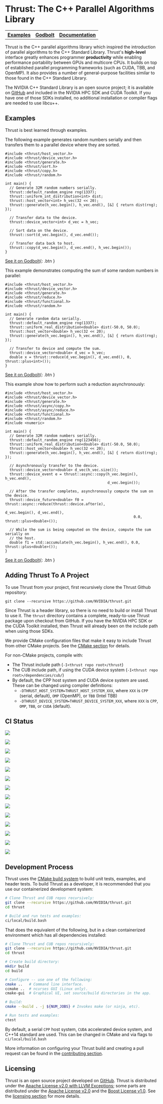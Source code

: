 # Thrust: The C++ Parallel Algorithms Library

<table><tr>
<th><b><a href="https://github.com/nvidia/thrust/tree/main/examples">Examples</a></b></th>
<th><b><a href="https://godbolt.org/z/rsdedW">Godbolt</a></b></th>
<th><b><a href="https://nvidia.github.io/thrust">Documentation</a></b></th>
</tr></table>

Thrust is the C++ parallel algorithms library which inspired the introduction
  of parallel algorithms to the C++ Standard Library.
Thrust's **high-level** interface greatly enhances programmer **productivity**
  while enabling performance portability between GPUs and multicore CPUs.
It builds on top of established parallel programming frameworks (such as CUDA,
  TBB, and OpenMP).
It also provides a number of general-purpose facilities similar to those found
  in the C++ Standard Library.

The NVIDIA C++ Standard Library is an open source project; it is available on
  [GitHub] and included in the NVIDIA HPC SDK and CUDA Toolkit.
If you have one of those SDKs installed, no additional installation or compiler
  flags are needed to use libcu++.

## Examples

Thrust is best learned through examples.

The following example generates random numbers serially and then transfers them
  to a parallel device where they are sorted.

```cuda
#include <thrust/host_vector.h>
#include <thrust/device_vector.h>
#include <thrust/generate.h>
#include <thrust/sort.h>
#include <thrust/copy.h>
#include <thrust/random.h>

int main() {
  // Generate 32M random numbers serially.
  thrust::default_random_engine rng(1337);
  thrust::uniform_int_distribution<int> dist;
  thrust::host_vector<int> h_vec(32 << 20);
  thrust::generate(h_vec.begin(), h_vec.end(), [&] { return dist(rng); });

  // Transfer data to the device.
  thrust::device_vector<int> d_vec = h_vec;

  // Sort data on the device.
  thrust::sort(d_vec.begin(), d_vec.end());

  // Transfer data back to host.
  thrust::copy(d_vec.begin(), d_vec.end(), h_vec.begin());
}
```

[See it on Godbolt](https://godbolt.org/z/v3fdoE){: .btn }

This example demonstrates computing the sum of some random numbers in parallel:

```cuda
#include <thrust/host_vector.h>
#include <thrust/device_vector.h>
#include <thrust/generate.h>
#include <thrust/reduce.h>
#include <thrust/functional.h>
#include <thrust/random.h>

int main() {
  // Generate random data serially.
  thrust::default_random_engine rng(1337);
  thrust::uniform_real_distribution<double> dist(-50.0, 50.0);
  thrust::host_vector<double> h_vec(32 << 20);
  thrust::generate(h_vec.begin(), h_vec.end(), [&] { return dist(rng); });

  // Transfer to device and compute the sum.
  thrust::device_vector<double> d_vec = h_vec;
  double x = thrust::reduce(d_vec.begin(), d_vec.end(), 0, thrust::plus<int>());
}
```

[See it on Godbolt](https://godbolt.org/z/119jxj){: .btn }

This example show how to perform such a reduction asynchronously:

```cuda
#include <thrust/host_vector.h>
#include <thrust/device_vector.h>
#include <thrust/generate.h>
#include <thrust/async/copy.h>
#include <thrust/async/reduce.h>
#include <thrust/functional.h>
#include <thrust/random.h>
#include <numeric>

int main() {
  // Generate 32M random numbers serially.
  thrust::default_random_engine rng(123456);
  thrust::uniform_real_distribution<double> dist(-50.0, 50.0);
  thrust::host_vector<double> h_vec(32 << 20);
  thrust::generate(h_vec.begin(), h_vec.end(), [&] { return dist(rng); });

  // Asynchronously transfer to the device.
  thrust::device_vector<double> d_vec(h_vec.size());
  thrust::device_event e = thrust::async::copy(h_vec.begin(), h_vec.end(),
                                               d_vec.begin());

  // After the transfer completes, asynchronously compute the sum on the device.
  thrust::device_future<double> f0 = thrust::async::reduce(thrust::device.after(e),
                                                           d_vec.begin(), d_vec.end(),
                                                           0.0, thrust::plus<double>());

  // While the sum is being computed on the device, compute the sum serially on
  // the host.
  double f1 = std::accumulate(h_vec.begin(), h_vec.end(), 0.0, thrust::plus<double>());
}
```

[See it on Godbolt](https://godbolt.org/z/rsdedW){: .btn }

## Adding Thrust To A Project

To use Thrust from your project, first recursively clone the Thrust Github
  repository:

```
git clone --recursive https://github.com/NVIDIA/thrust.git
```

Since Thrust is a header library, so there is no need to build or install
  Thrust to use it.
The `thrust` directory contains a complete, ready-to-use Thrust
  package upon checkout from GitHub.
If you have the NVIDIA HPC SDK or the CUDA Toolkit installed, then Thrust will
  already been on the include path when using those SDKs.

We provide CMake configuration files that make it easy to include Thrust
  from other CMake projects.
See the [CMake section] for details.

For non-CMake projects, compile with:
- The Thrust include path (`-I<thrust repo root>/thrust`)
- The CUB include path, if using the CUDA device system (`-I<thrust repo root>/dependencies/cub/`)
- By default, the CPP host system and CUDA device system are used.
  These can be changed using compiler definitions:
  - `-DTHRUST_HOST_SYSTEM=THRUST_HOST_SYSTEM_XXX`,
     where `XXX` is `CPP` (serial, default), `OMP` (OpenMP), or `TBB` (Intel TBB)
  - `-DTHRUST_DEVICE_SYSTEM=THRUST_DEVICE_SYSTEM_XXX`, where `XXX` is
    `CPP`, `OMP`, `TBB`, or `CUDA` (default).

## CI Status

<a href='https://gpuci.gpuopenanalytics.com/job/nvidia/job/thrust/job/branch/job/thrust-gpu-build/CXX_TYPE=gcc,CXX_VER=7,OS_TYPE=ubuntu,OS_VER=20.04,SDK_TYPE=cuda,SDK_VER=11.3.1-devel/'><img src='https://gpuci.gpuopenanalytics.com/job/nvidia/job/thrust/job/branch/job/thrust-gpu-build/CXX_TYPE=gcc,CXX_VER=7,OS_TYPE=ubuntu,OS_VER=20.04,SDK_TYPE=cuda,SDK_VER=11.3.1-devel/badge/icon?subject=NVCC%2011.3.1%20%2B%20GCC%207%20build%20and%20device%20tests'></a>

<a href='https://gpuci.gpuopenanalytics.com/job/nvidia/job/thrust/job/branch/job/thrust-cpu-build/CXX_TYPE=gcc,CXX_VER=10,OS_TYPE=ubuntu,OS_VER=20.04,SDK_TYPE=cuda,SDK_VER=11.3.1-devel/'><img src='https://gpuci.gpuopenanalytics.com/job/nvidia/job/thrust/job/branch/job/thrust-cpu-build/CXX_TYPE=gcc,CXX_VER=10,OS_TYPE=ubuntu,OS_VER=20.04,SDK_TYPE=cuda,SDK_VER=11.3.1-devel/badge/icon?subject=NVCC%2011.3.1%20%2B%20GCC%2010%20build%20and%20host%20tests'></a>

<a href='https://gpuci.gpuopenanalytics.com/job/nvidia/job/thrust/job/branch/job/thrust-cpu-build/CXX_TYPE=gcc,CXX_VER=9,OS_TYPE=ubuntu,OS_VER=20.04,SDK_TYPE=cuda,SDK_VER=11.3.1-devel/'><img src='https://gpuci.gpuopenanalytics.com/job/nvidia/job/thrust/job/branch/job/thrust-cpu-build/CXX_TYPE=gcc,CXX_VER=9,OS_TYPE=ubuntu,OS_VER=20.04,SDK_TYPE=cuda,SDK_VER=11.3.1-devel/badge/icon?subject=NVCC%2011.3.1%20%2B%20GCC%209%20build%20and%20host%20tests'></a>

<a href='https://gpuci.gpuopenanalytics.com/job/nvidia/job/thrust/job/branch/job/thrust-cpu-build/CXX_TYPE=gcc,CXX_VER=8,OS_TYPE=ubuntu,OS_VER=20.04,SDK_TYPE=cuda,SDK_VER=11.3.1-devel/'><img src='https://gpuci.gpuopenanalytics.com/job/nvidia/job/thrust/job/branch/job/thrust-cpu-build/CXX_TYPE=gcc,CXX_VER=8,OS_TYPE=ubuntu,OS_VER=20.04,SDK_TYPE=cuda,SDK_VER=11.3.1-devel/badge/icon?subject=NVCC%2011.3.1%20%2B%20GCC%208%20build%20and%20host%20tests'></a>

<a href='https://gpuci.gpuopenanalytics.com/job/nvidia/job/thrust/job/branch/job/thrust-cpu-build/CXX_TYPE=gcc,CXX_VER=7,OS_TYPE=ubuntu,OS_VER=20.04,SDK_TYPE=cuda,SDK_VER=11.3.1-devel/'><img src='https://gpuci.gpuopenanalytics.com/job/nvidia/job/thrust/job/branch/job/thrust-cpu-build/CXX_TYPE=gcc,CXX_VER=7,OS_TYPE=ubuntu,OS_VER=20.04,SDK_TYPE=cuda,SDK_VER=11.3.1-devel/badge/icon?subject=NVCC%2011.3.1%20%2B%20GCC%207%20build%20and%20host%20tests'></a>

<a href='https://gpuci.gpuopenanalytics.com/job/nvidia/job/thrust/job/branch/job/thrust-cpu-build/CXX_TYPE=gcc,CXX_VER=6,OS_TYPE=ubuntu,OS_VER=20.04,SDK_TYPE=cuda,SDK_VER=11.3.1-devel/'><img src='https://gpuci.gpuopenanalytics.com/job/nvidia/job/thrust/job/branch/job/thrust-cpu-build/CXX_TYPE=gcc,CXX_VER=6,OS_TYPE=ubuntu,OS_VER=20.04,SDK_TYPE=cuda,SDK_VER=11.3.1-devel/badge/icon?subject=NVCC%2011.3.1%20%2B%20GCC%206%20build%20and%20host%20tests'></a>

<a href='https://gpuci.gpuopenanalytics.com/job/nvidia/job/thrust/job/branch/job/thrust-cpu-build/CXX_TYPE=gcc,CXX_VER=5,OS_TYPE=ubuntu,OS_VER=20.04,SDK_TYPE=cuda,SDK_VER=11.3.1-devel/'><img src='https://gpuci.gpuopenanalytics.com/job/nvidia/job/thrust/job/branch/job/thrust-cpu-build/CXX_TYPE=gcc,CXX_VER=5,OS_TYPE=ubuntu,OS_VER=20.04,SDK_TYPE=cuda,SDK_VER=11.3.1-devel/badge/icon?subject=NVCC%2011.3.1%20%2B%20GCC%205%20build%20and%20host%20tests'></a>

<a href='https://gpuci.gpuopenanalytics.com/job/nvidia/job/thrust/job/branch/job/thrust-cpu-build/CXX_TYPE=clang,CXX_VER=11,OS_TYPE=ubuntu,OS_VER=20.04,SDK_TYPE=cuda,SDK_VER=11.3.1-devel/'><img src='https://gpuci.gpuopenanalytics.com/job/nvidia/job/thrust/job/branch/job/thrust-cpu-build/CXX_TYPE=clang,CXX_VER=11,OS_TYPE=ubuntu,OS_VER=20.04,SDK_TYPE=cuda,SDK_VER=11.3.1-devel/badge/icon?subject=NVCC%2011.3.1%20%2B%20Clang%2011%20build%20and%20host%20tests'></a>

<a href='https://gpuci.gpuopenanalytics.com/job/nvidia/job/thrust/job/branch/job/thrust-cpu-build/CXX_TYPE=clang,CXX_VER=10,OS_TYPE=ubuntu,OS_VER=20.04,SDK_TYPE=cuda,SDK_VER=11.3.1-devel/'><img src='https://gpuci.gpuopenanalytics.com/job/nvidia/job/thrust/job/branch/job/thrust-cpu-build/CXX_TYPE=clang,CXX_VER=10,OS_TYPE=ubuntu,OS_VER=20.04,SDK_TYPE=cuda,SDK_VER=11.3.1-devel/badge/icon?subject=NVCC%2011.3.1%20%2B%20Clang%2010%20build%20and%20host%20tests'></a>

<a href='https://gpuci.gpuopenanalytics.com/job/nvidia/job/thrust/job/branch/job/thrust-cpu-build/CXX_TYPE=clang,CXX_VER=9,OS_TYPE=ubuntu,OS_VER=20.04,SDK_TYPE=cuda,SDK_VER=11.3.1-devel/'><img src='https://gpuci.gpuopenanalytics.com/job/nvidia/job/thrust/job/branch/job/thrust-cpu-build/CXX_TYPE=clang,CXX_VER=9,OS_TYPE=ubuntu,OS_VER=20.04,SDK_TYPE=cuda,SDK_VER=11.3.1-devel/badge/icon?subject=NVCC%2011.3.1%20%2B%20Clang%209%20build%20and%20host%20tests'></a>

<a href='https://gpuci.gpuopenanalytics.com/job/nvidia/job/thrust/job/branch/job/thrust-cpu-build/CXX_TYPE=clang,CXX_VER=8,OS_TYPE=ubuntu,OS_VER=20.04,SDK_TYPE=cuda,SDK_VER=11.3.1-devel/'><img src='https://gpuci.gpuopenanalytics.com/job/nvidia/job/thrust/job/branch/job/thrust-cpu-build/CXX_TYPE=clang,CXX_VER=8,OS_TYPE=ubuntu,OS_VER=20.04,SDK_TYPE=cuda,SDK_VER=11.3.1-devel/badge/icon?subject=NVCC%2011.3.1%20%2B%20Clang%208%20build%20and%20host%20tests'></a>

<a href='https://gpuci.gpuopenanalytics.com/job/nvidia/job/thrust/job/branch/job/thrust-cpu-build/CXX_TYPE=clang,CXX_VER=7,OS_TYPE=ubuntu,OS_VER=20.04,SDK_TYPE=cuda,SDK_VER=11.3.1-devel/'><img src='https://gpuci.gpuopenanalytics.com/job/nvidia/job/thrust/job/branch/job/thrust-cpu-build/CXX_TYPE=clang,CXX_VER=7,OS_TYPE=ubuntu,OS_VER=20.04,SDK_TYPE=cuda,SDK_VER=11.3.1-devel/badge/icon?subject=NVCC%2011.3.1%20%2B%20Clang%207%20build%20and%20host%20tests'></a>

<a href='https://gpuci.gpuopenanalytics.com/job/nvidia/job/thrust/job/branch/job/thrust-cpu-build/CXX_TYPE=icc,CXX_VER=latest,OS_TYPE=ubuntu,OS_VER=20.04,SDK_TYPE=cuda,SDK_VER=11.3.1-devel/'><img src='https://gpuci.gpuopenanalytics.com/job/nvidia/job/thrust/job/branch/job/thrust-cpu-build/CXX_TYPE=icc,CXX_VER=latest,OS_TYPE=ubuntu,OS_VER=20.04,SDK_TYPE=cuda,SDK_VER=11.3.1-devel/badge/icon?subject=NVCC%2011.3.1%20%2B%20ICC%20build%20and%20host%20tests'></a>

<a href='https://gpuci.gpuopenanalytics.com/job/nvidia/job/thrust/job/branch/job/thrust-cpu-build/CXX_TYPE=nvcxx,CXX_VER=21.5,OS_TYPE=ubuntu,OS_VER=20.04,SDK_TYPE=nvhpc,SDK_VER=21.5-devel-cuda11.3/'><img src='https://gpuci.gpuopenanalytics.com/job/nvidia/job/thrust/job/branch/job/thrust-cpu-build/CXX_TYPE=nvcxx,CXX_VER=21.5,OS_TYPE=ubuntu,OS_VER=20.04,SDK_TYPE=nvhpc,SDK_VER=21.5-devel-cuda11.3/badge/icon?subject=NVC%2B%2B%2021.5%20build%20and%20host%20tests'></a>

## Development Process

Thrust uses the [CMake build system] to build unit tests, examples, and header
  tests.
To build Thrust as a developer, it is recommended that you use our
  containerized development system:

```bash
# Clone Thrust and CUB repos recursively:
git clone --recursive https://github.com/NVIDIA/thrust.git
cd thrust

# Build and run tests and examples:
ci/local/build.bash
```

That does the equivalent of the following, but in a clean containerized
  environment which has all dependencies installed:

```bash
# Clone Thrust and CUB repos recursively:
git clone --recursive https://github.com/NVIDIA/thrust.git
cd thrust

# Create build directory:
mkdir build
cd build

# Configure -- use one of the following:
cmake ..   # Command line interface.
ccmake ..  # ncurses GUI (Linux only).
cmake-gui  # Graphical UI, set source/build directories in the app.

# Build:
cmake --build . -j ${NUM_JOBS} # Invokes make (or ninja, etc).

# Run tests and examples:
ctest
```

By default, a serial `CPP` host system, `CUDA` accelerated device system, and
  C++14 standard are used.
This can be changed in CMake and via flags to `ci/local/build.bash`

More information on configuring your Thrust build and creating a pull request
  can be found in the [contributing section].

## Licensing

Thrust is an open source project developed on [GitHub].
Thrust is distributed under the [Apache License v2.0 with LLVM Exceptions];
  some parts are distributed under the [Apache License v2.0] and the
  [Boost License v1.0].
See the [licensing section] for more details.



[GitHub]: https://github.com/nvidia/thrust

[CMake section]: https://nvidia.github.io/thrust/setup/cmake.html
[contributing section]: https://nvidia.github.io/thrust/contributing.html
[licensing section]: https://nvidia.github.io/thrust/licensing.html

[CMake build system]: https://cmake.org

[Apache License v2.0 with LLVM Exceptions]: https://llvm.org/LICENSE.txt
[Apache License v2.0]: https://www.apache.org/licenses/LICENSE-2.0.txt
[Boost License v1.0]: https://www.boost.org/LICENSE_1_0.txt

